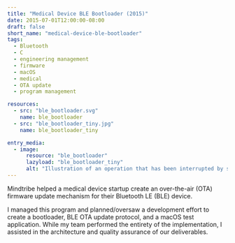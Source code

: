 ```yaml
---
title: "Medical Device BLE Bootloader (2015)"
date: 2015-07-01T12:00:00-08:00
draft: false
short_name: "medical-device-ble-bootloader"
tags:
  - Bluetooth
  - C
  - engineering management
  - firmware
  - macOS
  - medical
  - OTA update
  - program management

resources:
  - src: "ble_bootloader.svg"
    name: ble_bootloader
  - src: "ble_bootloader_tiny.jpg"
    name: ble_bootloader_tiny

entry_media:
  - image:
      resource: "ble_bootloader"
      lazyload: "ble_bootloader_tiny"
      alt: "Illustration of an operation that has been interrupted by software updates"
---
```

Mindtribe helped a medical device startup create an over-the-air (OTA) firmware update mechanism for
their Bluetooth LE (BLE) device.

I managed this program and planned/oversaw a development effort to create a bootloader, BLE OTA
update protocol, and a macOS test application. While my team performed the entirety of the
implementation, I assisted in the architecture and quality assurance of our deliverables.
